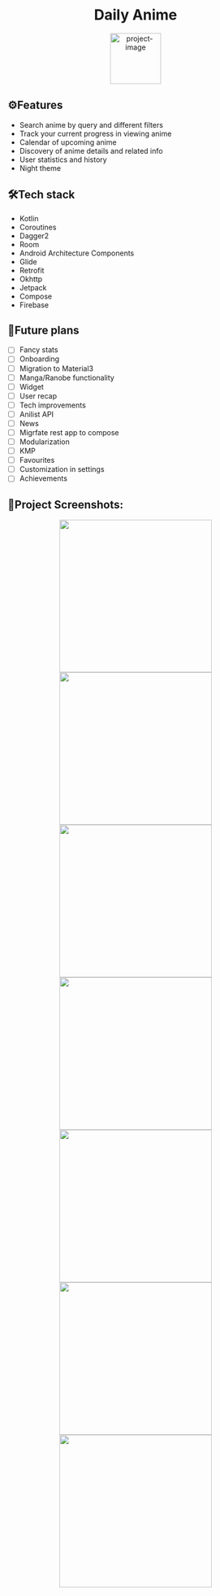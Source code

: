 <h1 align="center" id="title">Daily Anime</h1>

<p align="center"><img src="app/src/main/ic_launcher-playstore.png" alt="project-image" width="100" height="100"></p>

<h2>⚙️Features</h2>

- Search anime by query and different filters
- Track your current progress in viewing anime
- Calendar of upcoming anime
- Discovery of anime details and related info
- User statistics and history
- Night theme

<h2>🛠️Tech stack</h2>

- Kotlin
- Coroutines
- Dagger2
- Room
- Android Architecture Components
- Glide
- Retrofit
- Okhttp
- Jetpack
- Compose
- Firebase

<h2>🔮Future plans</h2>

- [ ] Fancy stats
- [ ] Onboarding
- [ ] Migration to Material3
- [ ] Manga/Ranobe functionality
- [ ] Widget
- [ ] User recap
- [ ] Tech improvements
- [ ] Anilist API
- [ ] News
- [ ] Migrfate rest app to compose
- [ ] Modularization
- [ ] KMP
- [ ] Favourites
- [ ] Customization in settings
- [ ] Achievements

<h2>🎨Project Screenshots:</h2>

<p align="center">
  <img src="images/search.png" width="300" />
  <img src="images/calendar.png" width="300" />
  <img src="images/details_1.png" width="300" />
  <img src="images/details_2.png" width="300" />
  <img src="images/details_3.png" width="300" />
  <img src="images/personal_list.png" width="300" />
  <img src="images/stats.png" width="300" />
</p>
